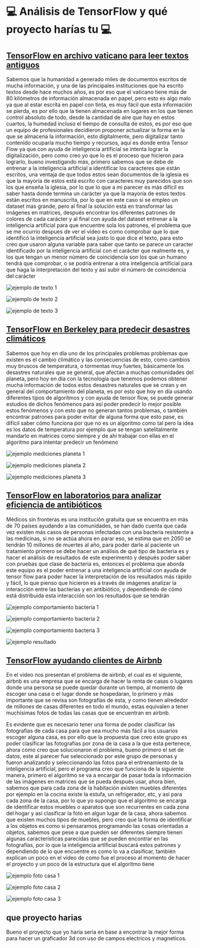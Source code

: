 # :computer: Análisis de TensorFlow y qué proyecto harías tu :computer:

## [TensorFlow en archivo vaticano para leer textos antiguos](https://www.youtube.com/watch?v=v-FgOACRgfs&t=37s)

 
Sabemos que la humanidad a generado miles de documentos escritos de mucha información, y una de las principales instituciones que ha escrito textos desde hace muchos años, es por eso que el vaticano tiene más de 80 kilómetros de información almacenada en papel, pero esto es algo malo ya que al estar escrita en papel con tinta, es muy fácil que esta información se pierda, es por ello que la tienen almacenada en lugares en los que tienen control absoluto de todo, desde la cantidad de aire que hay en estos cuartos, la humedad incluso el tiempo de consulta de estos, es por eso que un equipo de profesionales decidieron proponer actualizar la forma en la que se almacena la información, esto digitalmente, pero digitalizar tanto contenido ocuparía mucho tiempo y recursos, aquí es donde entra Tensor Flow ya que con ayuda de inteligencia artificial se intenta lograr la digitalización, pero como creo yo que lo es el proceso que hicieron para lograrlo, bueno investigando más, primero sabemos que se debe de entrenar a la inteligencia artificial a identificar los caracteres que están escritos, una ventaja de que todos estos sean documentos de la iglesia es que la mayoría de estos está escrito con caracteres muy parecidos que son los que enseña la iglesia, por lo que lo que a mi parecer es más difícil es saber hasta donde termina un carácter ya que la mayoría de estos textos están escritos en manuscrita, por lo que en este caso si se empleo un dataset mas grande, pero al final la solución está en transformar las imágenes en matrices, después encontrar los diferentes patrones de colores de cada carácter y al final con ayuda del dataset entrenar a la inteligencia artificial para que encuentre sola los patrones, el problema que se me ocurrio despues de ver el video es como comprobar que lo que identificó la inteligencia artificial sea justo lo que dice el texto, para esto creo que usaron alguna variable para saber que tanto se parece un caracter identificado por la inteligencia artificial con el carácter que realmente es, y los que tengan un menor número de coincidencia son los que un humano tendrá que comprobar, o se podría entrenar a otra inteligencia artificial para que haga la interpretación del texto y así subir el número de coincidencia del carácter 

![ejemplo de texto 1](imagenes/1.png)

![ejemplo de texto 2](imagenes/2.png)

![ejemplo de texto 3](imagenes/3.png)

## [TensorFlow en Berkeley para predecir desastres climáticos](https://www.youtube.com/watch?v=p45kQklIsd4&t=8s&ab_channel=TensorFlow)

Sabemos que hoy en día uno de los principales problemas problemas que existen es el cambio climático y las consecuencias de esto, como cambios muy bruscos de temperatura, o tormentas muy fuertes, básicamente los desastres naturales que se general, que afectan a muchas comunidades del planeta, pero hoy en día con la tecnología que tenemos podemos obtener mucha información de todos estos desastres naturales que se crean y en general del comportamiento del planeta, es por esto que hoy en día usando diferentes tipos de algoritmos y con ayuda de tensor flow, se puede generar estudios de dichos fenómenos para así poder predecir lo mejor posible estos fenómenos y con esto que no generan tantos problemas, o también encontrar patrones para poder evitar de alguna forma que esto pase, es difícil saber cómo funciona por que no es un algoritmo como tal pero la idea es los datos de temperatura por ejemplo que se tengan satelitalmente mandarlo en matrices como siempre y de ahí trabajar con ellas en el algoritmo para intentar predecir un fenómeno

![ejemplo mediciones planeta 1](imagenes/7.png)

![ejemplo mediciones planeta 2](imagenes/8.png)

![ejemplo mediciones planeta 3](imagenes/9.png)

## [TensorFlow en laboratorios para analizar eficiencia de antibióticos](https://www.youtube.com/watch?v=DubGH74k34k&feature=emb_logo)

Médicos sin fronteras es una institución gratuita que se encuentra en más de 70 países ayudando a las comunidades, se han dado cuenta que cada vez existen más casos de personas infectadas con una bacteria resistente a las medicinas, si no se actúa ahora en parar eso, se estima que en 2050 se tendrán 10 millones de muertes al año, para poder darle al paciente un tratamiento primero se debe hacer un análisis de qué tipo de bacteria es y hacer el análisis de resultados de este experimento y después poder saber con pruebas que clase de bacteria es, entonces el problema que aborda este equipo es el poder entrenar a una inteligencia artificial con ayuda de tensor flow para poder hacer la interpretación de los resultados más rápido y fácil, lo que pienso que hicieron es a través de imágenes analizar la interacción entre las bacterias y en antibiótico, y dependiendo de cómo está distribuida esta interacción son los resultados que se tendrán

![ejemplo comportamiento bacteria 1](imagenes/10.png)

![ejemplo comportamiento bacteria 2](imagenes/11.png)

![ejemplo comportamiento bacteria 3](imagenes/12.png)

![ejemplo resultado](imagenes/13.png)

## [TensorFlow ayudando clientes de Airbnb](https://www.youtube.com/watch?v=tPb2u9kwh2w)

En el video nos presentan el problema de airbnb, el cual es el siguiente, airbnb es una empresa que se encarga de hacer la renta de casas o lugares donde una persona se puede quedar durante un tiempo, al momento de escoger una casa o el lugar donde se hospedaran, lo primero y más importante que se revisa son fotografías de esta, y como tienen alrededor de  millones de casas diferentes en todo el mundo, estas equivalen a tener muchísimas fotos de todas las casas que se encuentran en airbnb.

Es evidente que es necesario tener una forma de poder clasificar las fotografías de cada casa para que sea mucho más fácil a los usuarios escoger alguna casa, es por ello que la propuesta que creo este grupo es poder clasificar las fotografías por zona de la casa a la que esta pertenece, ahora como creo que solucionaron el problema, bueno primero el set de datos, este al parecer fue seleccionado por este grupo de personas y fueron analizando y seleccionando las fotos para el entrenamiento de la inteligencia artificial, pero el programa creo que funciona de la siguiente manera, primero el algoritmo se va a encargar de pasar toda la información de las imágenes en matrices que se pueda después usar, ahora bien, sabemos que para cada zona de la habitación existen muebles diferentes por ejemplo en la cocina existe la estufa, un refrigerador, etc, y así para cada zona de la casa, por lo que yo supongo que el algoritmo se encarga de identificar estos muebles o aparatos que son recurrentes en cada zona del hogar y así clasificar la foto en algun lugar de la casa, ahora sabemos que existen muchos tipos de muebles, pero creo que la forma de identificar a los objetos es como si pensaramos programando las cosas orientadas a objetos, sabemos que pese a que pueden ser diferentes siempre tienen algunas características parecidas que se pueden encontrar en las fotografías, por lo que la inteligencia artificial buscará estos patrones y dependiendo de lo que encuentre es como lo va a clasificar, también explican un poco en el video de como fue el proceso al momento de hacer el proyecto y un poco de la estructura que el algoritmo tiene 

![ejemplo foto casa 1](imagenes/4.png)

![ejemplo foto casa 2](imagenes/5.png)

![ejemplo foto casa 3](imagenes/6.png)


## que proyecto harias

Bueno el proyecto que yo haria seria en base a encontrar la mejor forma para hacer un graficador 3d con uso de campos electricos y magneticos.